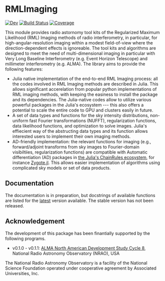 # RMLImaging
[![Dev](https://img.shields.io/badge/docs-dev-blue.svg)](https://ehtjulia.github.io/RMLImaging.jl/dev/)
[![Build Status](https://github.com/EHTJulia/RMLImaging.jl/actions/workflows/CI.yml/badge.svg?branch=main)](https://github.com/EHTJulia/RMLImaging.jl/actions/workflows/CI.yml?query=branch%3Amain)
[![Coverage](https://codecov.io/gh/EHTJulia/RMLImaging.jl/branch/main/graph/badge.svg)](https://codecov.io/gh/EHTJulia/RMLImaging.jl)

This module provides radio astornomy tool kits of the Regularized Maximum Likelihood (RML) Imaging methods of radio interferometry, in particular, for high-angular-resolution imaging within a modest field-of-view where the direction-dependent effects is ignoreable. The tool kits and algorithms are designed to meet the need of multi-dimensional imaging in particular with Very Long Baseline Interferometry (e.g. Event Horizon Telescope) and millimeter interferometry (e.g. ALMA). The library aims to provide the following features:

- Julia native implementation of the end-to-end RML Imaging process: all the codes involved in RML Imaging methods are described in Julia. This allows significant accerelation from popular python implementations of RML imaging methods, with keeping the easiness to install the package and its dependencies. The Julia-native codes allow to utilize various powerful packages in the Julia's ecosystem --- this also offers a potential to scale the entire code to GPU and clusters easily in future.
- A set of data types and functions for the sky intensity distributions, non-uniform fast Fourier transformations (NUFFT), regularization functions, data likelihood functions, and optimization to solve images. Julia's effiecient way of the abstructing data types and its function allows interested users to implement their own imaging methods.
- AD-friendly implementation: the relevant functions for imaging (e.g., forward/adjoint transforms from sky images to Fourier-domain visibiltiies, regularization functions) are compatible with Automatic differentiation (AD) packages in [the Julia's ChainRules ecosystem](https://juliadiff.org/ChainRulesCore.jl/stable/), for instance [Zygote.jl](https://fluxml.ai/Zygote.jl/stable/). This allows easier implementation of algorithms using complicated sky models or set of data products. 

## Documentation
The documentation is in preparation, but docstrings of available functions are listed for the [latest](https://ehtjulia.github.io/RMLImaging.jl/dev) version available. The stable version has not been released. 

## Acknowledgement
The development of this package has been finantially supported by the following programs.
- v0.1.0 - v0.1.1: [ALMA North American Development Study Cycle 8](https://science.nrao.edu/facilities/alma/science_sustainability/alma-develop-history), National Radio Astronomy Observatory (NRAO), USA

The National Radio Astronomy Observatory is a facility of the National Science Foundation operated under cooperative agreement by Associated Universities, Inc.